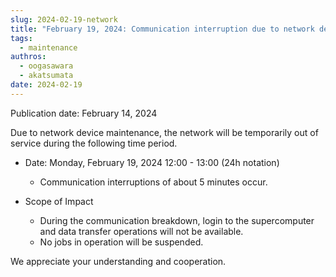 ```yaml
---
slug: 2024-02-19-network
title: "February 19, 2024: Communication interruption due to network device maintenance"
tags:
  - maintenance
authros:
  - oogasawara
  - akatsumata
date: 2024-02-19
---
```


Publication date: February 14, 2024

Due to network device maintenance, the network will be temporarily out of service during the following time period.

- Date: Monday, February 19, 2024 12:00 - 13:00 (24h notation)
  - Communication interruptions of about 5 minutes occur.

- Scope of Impact
  - During the communication breakdown, login to the supercomputer and data transfer operations will not be available.
  - No jobs in operation will be suspended.

We appreciate your understanding and cooperation.
